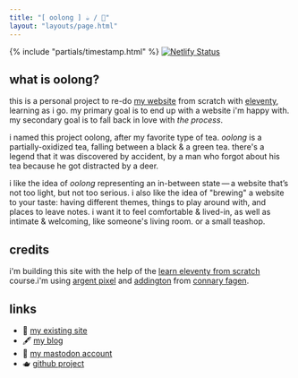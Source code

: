 ```yaml
---
title: "[ oolong ] ☕️ / 🍵"
layout: "layouts/page.html"
---
```


{% include "partials/timestamp.html" %}
[![Netlify Status](https://api.netlify.com/api/v1/badges/f62f3bf3-8450-41d1-be2d-a56d86b2623b/deploy-status)](https://app.netlify.com/sites/ooolong/deploys)

## what is oolong?

this is a personal project to re-do [my website](https://jillian.cloud) from scratch with [eleventy](https://www.11ty.dev/), learning as i go. my primary goal is to end up with a website i'm happy with. my secondary goal is to fall back in love with _the process_.

i named this project oolong, after my favorite type of tea. _oolong_ is a partially-oxidized tea, falling between a black & a green tea. there's a legend that it was discovered by accident, by a man who forgot about his tea because he got distracted by a deer.

i like the idea of _oolong_ representing an in-between state — a website that’s not too light, but not too serious. i also like the idea of "brewing" a website to your taste: having different themes, things to play around with, and places to leave notes. i want it to feel comfortable & lived-in, as well as intimate & welcoming, like someone's living room. or a small teashop.

## credits

i'm building this site with the help of the [learn eleventy from scratch](https://learneleventyfromscratch.com/) course.i'm using [argent pixel](https://connary.com/argentpixel.html) and [addington](https://connary.com/addington.html) from [connary fagen](https://connary.com/index.html).

## links

- 📁 [my existing site](https://jillian.cloud)
- 🖋️ [my blog](https://jillian.garden)
- 💭 [my mastodon account](https://sleepy.cool/@jillian)
- 🫖 [github project](https://github.com/users/jilliangmeehan/projects/1/views/1)
